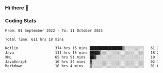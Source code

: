 ### Hi there 👋

<!--
**Girrafeec/girrafeec** is a ✨ _special_ ✨ repository because its `README.md` (this file) appears on your GitHub profile.

Here are some ideas to get you started:

- 🔭 I’m currently working on ...
- 🌱 I’m currently learning ...
- 👯 I’m looking to collaborate on ...
- 🤔 I’m looking for help with ...
- 💬 Ask me about ...
- 📫 How to reach me: ...
- 😄 Pronouns: ...
- ⚡ Fun fact: ...
-->

### Coding Stats
<!--START_SECTION:waka-->

```txt
From: 01 September 2022 - To: 11 October 2025

Total Time: 611 hrs 18 mins

Kotlin                 374 hrs 15 mins ███████████████▒░░░░░░░░░   61.22 %
Java                   111 hrs 15 mins ████▓░░░░░░░░░░░░░░░░░░░░   18.20 %
XML                    65 hrs 51 mins  ██▓░░░░░░░░░░░░░░░░░░░░░░   10.77 %
JavaScript             16 hrs 34 mins  ▓░░░░░░░░░░░░░░░░░░░░░░░░   02.71 %
Markdown               10 hrs 4 mins   ▒░░░░░░░░░░░░░░░░░░░░░░░░   01.65 %
```

<!--END_SECTION:waka-->
